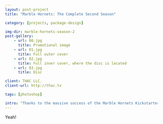 ```yaml
---
layout: post-project
title: "Marble Hornets: The Complete Second Season"

category: [projects, package-design]

img-dir: marble-hornets-season-2
post-gallery:
    - url: 00.jpg
      title: Promotional image
    - url: 01.jpg
      title: Full outer cover
    - url: 02.jpg
      title: Full inner cover, where the disc is located
    - url: 03.jpg
      title: Disc

client: THAC LLC.
client-url: http://thac.tv

tags: [photoshop]

intro: "Thanks to the massive success of the Marble Hornets Kickstarter, I was hired again to put together a box set design for the complete series."
---
```


Yeah!